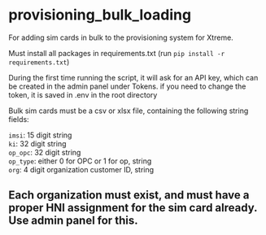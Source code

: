 # provisioning_bulk_loading

For adding sim cards in bulk to the provisioning system for Xtreme.

Must install all packages in requirements.txt
(run `pip install -r requirements.txt`)

During the first time running the script, it will ask for an API key, which can be created in the admin panel under Tokens. if you need to change the token, it is saved in .env in the root directory

Bulk sim cards must be a csv or xlsx file, containing the following string fields:

`imsi`: 15 digit string <br>
`ki`: 32 digit string <br>
`op_opc`: 32 digit string <br>
`op_type`: either 0 for OPC or 1 for op, string <br>
`org`: 4 digit organization customer ID, string <br>

## Each organization must exist, and must have a proper HNI assignment for the sim card already. Use admin panel for this.